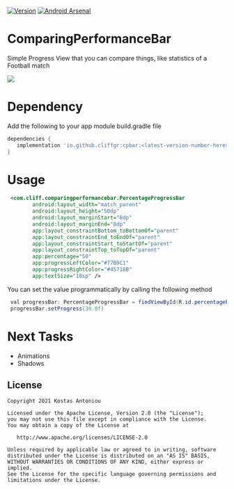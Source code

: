 [![Version](https://img.shields.io/badge/Version-1.0.0-<COLOR>.svg)](https://shields.io/)
[![Android Arsenal](https://img.shields.io/badge/Android%20Arsenal-Comparing%20Performance%20Bar-brightgreen.svg?style=flat)](https://android-arsenal.com/details/1/8242)

# ComparingPerformanceBar
Simple Progress View that you can compare things, like statistics of a Football match

<img src="https://github.com/cliffgr/ComparingPerformanceBar/blob/master/art/Image1.png"/>

# Dependency

Add the following to your app module build.gradle file
```gradle
dependencies {
   implementation 'io.github.cliffgr:cpbar:<latest-version-number-here>'
}
```

# Usage

```xml
 <com.cliff.comparingperformancebar.PercentageProgressBar
        android:layout_width="match_parent"
        android:layout_height="50dp"
        android:layout_marginStart="8dp"
        android:layout_marginEnd="8dp"
        app:layout_constraintBottom_toBottomOf="parent"
        app:layout_constraintEnd_toEndOf="parent"
        app:layout_constraintStart_toStartOf="parent"
        app:layout_constraintTop_toTopOf="parent"
        app:percentage="50"
        app:progressLeftColor="#77B9C1"
        app:progressRightColor="#45718B"
        app:textSize="18sp" />
```

You can set the value programmatically by calling the following method

```java
 val progressBar: PercentageProgressBar = findViewById(R.id.percentageProgressBar)
 progressBar.setProgress(30.0f)
```

# Next Tasks

 * Animations
 * Shadows
 


License
--------


    Copyright 2021 Kostas Antoniou

    Licensed under the Apache License, Version 2.0 (the "License");
    you may not use this file except in compliance with the License.
    You may obtain a copy of the License at

       http://www.apache.org/licenses/LICENSE-2.0

    Unless required by applicable law or agreed to in writing, software
    distributed under the License is distributed on an "AS IS" BASIS,
    WITHOUT WARRANTIES OR CONDITIONS OF ANY KIND, either express or implied.
    See the License for the specific language governing permissions and
    limitations under the License.
